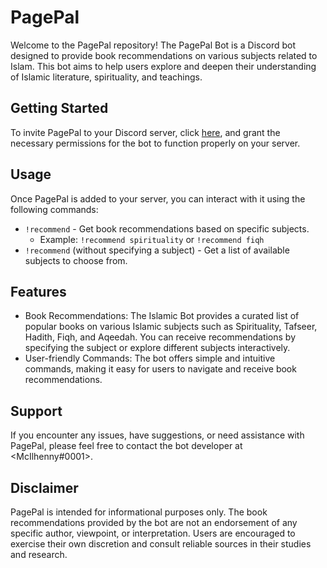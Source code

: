 # PagePal

Welcome to the PagePal repository! The PagePal Bot is a Discord bot designed to provide book recommendations on various subjects related to Islam. This bot aims to help users explore and deepen their understanding of Islamic literature, spirituality, and teachings.

## Getting Started

To invite PagePal to your Discord server, click [here](https://discord.com/api/oauth2/authorize?client_id=1120457708072616003&permissions=3072&scope=bot), and grant the necessary permissions for the bot to function properly on your server.

## Usage

Once PagePal is added to your server, you can interact with it using the following commands:

- `!recommend` - Get book recommendations based on specific subjects.
  - Example: `!recommend spirituality` or `!recommend fiqh`
- `!recommend` (without specifying a subject) - Get a list of available subjects to choose from.

## Features

- Book Recommendations: The Islamic Bot provides a curated list of popular books on various Islamic subjects such as Spirituality, Tafseer, Hadith, Fiqh, and Aqeedah. You can receive recommendations by specifying the subject or explore different subjects interactively.
- User-friendly Commands: The bot offers simple and intuitive commands, making it easy for users to navigate and receive book recommendations.

## Support

If you encounter any issues, have suggestions, or need assistance with PagePal, please feel free to contact the bot developer at <McIlhenny#0001>.

## Disclaimer

PagePal is intended for informational purposes only. The book recommendations provided by the bot are not an endorsement of any specific author, viewpoint, or interpretation. Users are encouraged to exercise their own discretion and consult reliable sources in their studies and research.
